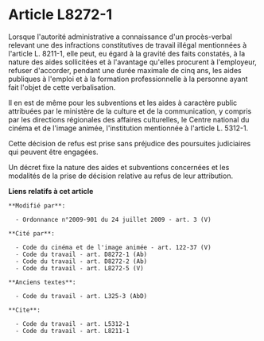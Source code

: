 # Article L8272-1

Lorsque l'autorité administrative a connaissance d'un procès-verbal relevant une des infractions constitutives de travail
illégal mentionnées à l'article L. 8211-1, elle peut, eu égard à la gravité des faits constatés, à la nature des aides
sollicitées et à l'avantage qu'elles procurent à l'employeur, refuser d'accorder, pendant une durée maximale de cinq ans, les
aides publiques à l'emploi et à la formation professionnelle à la personne ayant fait l'objet de cette verbalisation. 

Il en est de même pour les subventions et les aides à caractère public attribuées par le ministère de la culture et de la
communication, y compris par les directions régionales des affaires culturelles, le Centre national du cinéma et de l'image
animée, l'institution mentionnée à l'article L. 5312-1. 

Cette décision de refus est prise sans préjudice des poursuites judiciaires qui peuvent être engagées. 

Un décret fixe la nature des aides et subventions concernées et les modalités de la prise de décision relative au refus de
leur attribution.

**Liens relatifs à cet article**

	**Modifié par**:

	  - Ordonnance n°2009-901 du 24 juillet 2009 - art. 3 (V)

	**Cité par**:

	  - Code du cinéma et de l'image animée - art. 122-37 (V)
	  - Code du travail - art. D8272-1 (Ab)
	  - Code du travail - art. D8272-2 (Ab)
	  - Code du travail - art. L8272-5 (V)

	**Anciens textes**:

	  - Code du travail - art. L325-3 (AbD)

	**Cite**:

	  - Code du travail - art. L5312-1
	  - Code du travail - art. L8211-1
